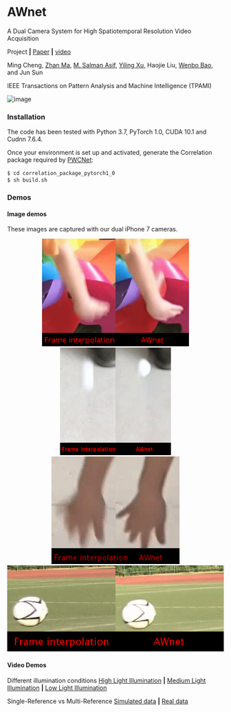 # AWnet

A Dual Camera System for High Spatiotemporal Resolution Video Acquisition

Project **|** [Paper](https://arxiv.org/abs/1909.13051) **|** [video]()

Ming Cheng, [Zhan Ma](https://vision.nju.edu.cn/fc/d3/c29470a457939/page.htm), [M. Salman Asif](https://intra.ece.ucr.edu/~sasif/index.html), [Yiling Xu](http://english.seiee.sjtu.edu.cn/english/detail/2737_1313.htm), Haojie Liu, [Wenbo Bao](https://sites.google.com/view/wenbobao/home), and Jun Sun

IEEE Transactions on Pattern Analysis and Machine Intelligence (TPAMI)

![image](https://github.com/NJUVISION/AWnet/tree/master/images/image_system.jpg)

### Installation

The code has been tested with Python 3.7, PyTorch 1.0, CUDA 10.1 and Cudnn 7.6.4.

Once your environment is set up and activated, generate the Correlation package required by [PWCNet](https://github.com/NVlabs/PWC-Net/tree/master/PyTorch/external_packages/correlation-pytorch-master):

    $ cd correlation_package_pytorch1_0
    $ sh build.sh
    
### Demos
<!--哈哈我是注释，不会在浏览器中显示。
![image](https://github.com/NJUVISION/AWnet/blob/master/images/0.gif)
![image](https://github.com/NJUVISION/AWnet/blob/master/images/2.gif)
![image](https://github.com/NJUVISION/AWnet/blob/master/images/1.gif)
![image](https://github.com/NJUVISION/AWnet/blob/master/images/3.gif)
-->
#### Image demos
These images are captured with our dual iPhone 7 cameras.
<div align="center">
    <img src="https://github.com/NJUVISION/AWnet/blob/master/images/0.gif" height="250"/><img src="https://github.com/NJUVISION/AWnet/blob/master/images/2.gif" height="250"/><img src="https://github.com/NJUVISION/AWnet/blob/master/images/1.gif" height="250"/><img src="https://github.com/NJUVISION/AWnet/blob/master/images/3.gif" height="200"/>  
</div>

#### Video Demos
Different illumination conditions
[High Light Illumination](http://yun.nju.edu.cn/f/5087da2041/?raw=1) **|** [Medium Light Illumination](http://yun.nju.edu.cn/f/c251103e67/?raw=1) **|** [Low Light Illumination](http://yun.nju.edu.cn/f/42a121985b/?raw=1)

Single-Reference vs Multi-Reference
[Simulated data](http://yun.nju.edu.cn/f/f8c3604d6a/?raw=1) **|** [Real data](http://yun.nju.edu.cn/f/76f3cea6da/?raw=1)



